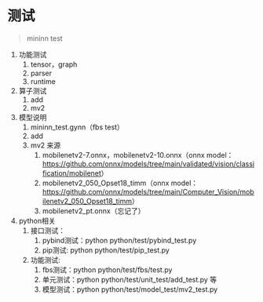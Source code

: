 # 测试

> mininn test

1. 功能测试
   1. tensor，graph
   2. parser
   3. runtime
2. 算子测试
   1. add
   2. mv2
3. 模型说明
   1. mininn_test.gynn（fbs test）
   2. add
   3. mv2 来源
      1. mobilenetv2-7.onnx，mobilenetv2-10.onnx（onnx model：<https://github.com/onnx/models/tree/main/validated/vision/classification/mobilenet>）
      2. mobilenetv2_050_Opset18_timm（onnx model：<https://github.com/onnx/models/tree/main/Computer_Vision/mobilenetv2_050_Opset18_timm>）
      3. mobilenetv2_pt.onnx（忘记了）
4. python相关
   1. 接口测试：
      1. pybind测试：python python/test/pybind_test.py
      2. pip测试: python python/test/pip_test.py
   2. 功能测试:
      1. fbs测试：python python/test/fbs/test.py
      2. 单元测试：python python/test/unit_test/add_test.py 等
      3. 模型测试：python python/test/model_test/mv2_test.py